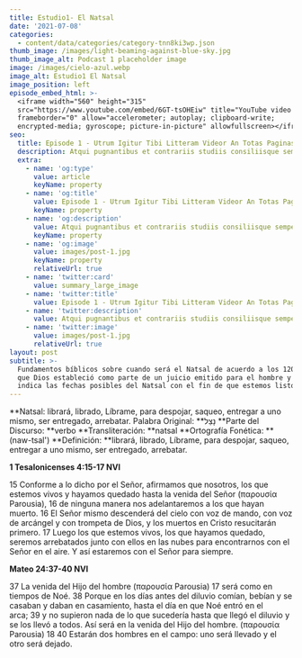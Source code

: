 ```yaml
---
title: Estudio1- El Natsal
date: '2021-07-08'
categories:
  - content/data/categories/category-tnn8ki3wp.json
thumb_image: /images/light-beaming-against-blue-sky.jpg
thumb_image_alt: Podcast 1 placeholder image
image: /images/cielo-azul.webp
image_alt: Estudio1 El Natsal
image_position: left
episode_embed_html: >-
  <iframe width="560" height="315"
  src="https://www.youtube.com/embed/6GT-tsOHEiw" title="YouTube video player"
  frameborder="0" allow="accelerometer; autoplay; clipboard-write;
  encrypted-media; gyroscope; picture-in-picture" allowfullscreen></iframe>
seo:
  title: Episode 1 - Utrum Igitur Tibi Litteram Videor An Totas Paginas
  description: Atqui pugnantibus et contrariis studiis consiliisque semper utens nihil
  extra:
    - name: 'og:type'
      value: article
      keyName: property
    - name: 'og:title'
      value: Episode 1 - Utrum Igitur Tibi Litteram Videor An Totas Paginas
      keyName: property
    - name: 'og:description'
      value: Atqui pugnantibus et contrariis studiis consiliisque semper utens nihil
      keyName: property
    - name: 'og:image'
      value: images/post-1.jpg
      keyName: property
      relativeUrl: true
    - name: 'twitter:card'
      value: summary_large_image
    - name: 'twitter:title'
      value: Episode 1 - Utrum Igitur Tibi Litteram Videor An Totas Paginas
    - name: 'twitter:description'
      value: Atqui pugnantibus et contrariis studiis consiliisque semper utens nihil
    - name: 'twitter:image'
      value: images/post-1.jpg
      relativeUrl: true
layout: post
subtitle: >-
  Fundamentos bíblicos sobre cuando será el Natsal de acuerdo a los 120 jubileos
  que Dios estableció como parte de un juicio emitido para el hombre y que nos
  indica las fechas posibles del Natsal con el fin de que estemos listos.
---
```

\*\*Natsal: librará, librado, Líbrame, para despojar, saqueo, entregar a uno mismo, ser entregado, arrebatar. Palabra Original: \*\*נָצַל
\*\*Parte del Discurso: \*\*verbo
\*\*Transliteración: \*\*natsal
\*\*Ortografía Fonética: \*\*(naw-tsal')
\*\*Definición: \*\*librará, librado, Líbrame, para despojar, saqueo, entregar a uno mismo, ser entregado, arrebatar.

**1 Tesalonicenses 4:15-17 NVI**

15 Conforme a lo dicho por el Señor, afirmamos que nosotros, los que estemos vivos y hayamos quedado hasta la venida del Señor (παρουσία Parousia), 16​ de ninguna manera nos adelantaremos a los que hayan muerto. 16 El Señor mismo descenderá del cielo con voz de mando, con voz de arcángel y con trompeta de Dios, y los muertos en Cristo resucitarán primero. 17 Luego los que estemos vivos, los que hayamos quedado, seremos arrebatados junto con ellos en las nubes para encontrarnos con el Señor en el aire. Y así estaremos con el Señor para siempre.

**Mateo 24:37-40 NVI**

37 La venida del Hijo del hombre (παρουσία Parousia) 17​ será como en tiempos de Noé. 38 Porque en los días antes del diluvio comían, bebían y se casaban y daban en casamiento, hasta el día en que Noé entró en el arca; 39 y no supieron nada de lo que sucedería hasta que llegó el diluvio y se los llevó a todos. Así será en la venida del Hijo del hombre. (παρουσία Parousia) 18​ 40 Estarán dos hombres en el campo: uno será llevado y el otro será dejado.
